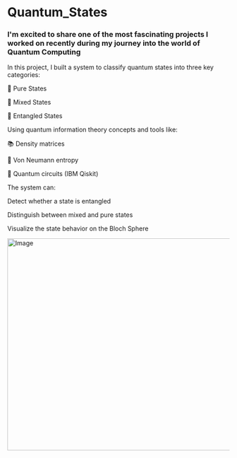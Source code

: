 # Quantum_States

### I'm excited to share one of the most fascinating projects I worked on recently during my journey into the world of Quantum Computing

In this project, I built a system to classify quantum states into three key categories:

🔹 Pure States

🔹 Mixed States

🔹 Entangled States

Using quantum information theory concepts and tools like:

📚 Density matrices

🧩 Von Neumann entropy

🧪 Quantum circuits (IBM Qiskit)


The system can:

 Detect whether a state is entangled
 
 Distinguish between mixed and pure states
 
 Visualize the state behavior on the Bloch Sphere
 
<img width="640" height="480" alt="Image" src="https://github.com/user-attachments/assets/327ad8b4-18fa-492d-8c28-fb42342fc692" />
